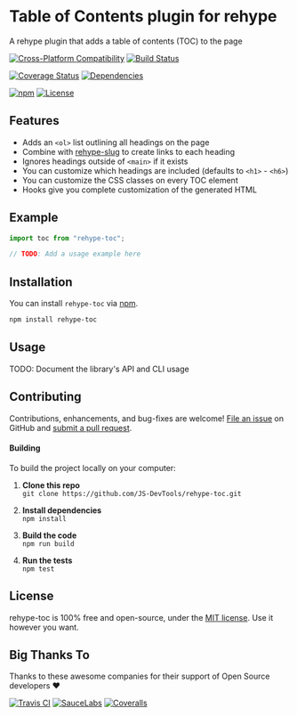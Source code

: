 # Table of Contents plugin for rehype
A rehype plugin that adds a table of contents (TOC) to the page

[![Cross-Platform Compatibility](https://jsdevtools.org/img/badges/os-badges.svg)](https://travis-ci.com/JS-DevTools/rehype-toc)
[![Build Status](https://api.travis-ci.com/JS-DevTools/rehype-toc.svg?branch=master)](https://travis-ci.com/JS-DevTools/rehype-toc)

[![Coverage Status](https://coveralls.io/repos/github/JS-DevTools/rehype-toc/badge.svg?branch=master)](https://coveralls.io/github/JS-DevTools/rehype-toc)
[![Dependencies](https://david-dm.org/JS-DevTools/rehype-toc.svg)](https://david-dm.org/JS-DevTools/rehype-toc)

[![npm](https://img.shields.io/npm/v/rehype-toc.svg)](https://www.npmjs.com/package/rehype-toc)
[![License](https://img.shields.io/npm/l/rehype-toc.svg)](LICENSE)



Features
--------------------------
- Adds an `<ol>` list outlining all headings on the page
- Combine with [rehype-slug](https://github.com/rehypejs/rehype-slug) to create links to each heading
- Ignores headings outside of `<main>` if it exists
- You can customize which headings are included (defaults to `<h1>` - `<h6>`)
- You can customize the CSS classes on every TOC element
- Hooks give you complete customization of the generated HTML



Example
--------------------------

```javascript
import toc from "rehype-toc";

// TODO: Add a usage example here
```



Installation
--------------------------
You can install `rehype-toc` via [npm](https://docs.npmjs.com/about-npm/).

```bash
npm install rehype-toc
```



Usage
--------------------------
TODO: Document the library's API and CLI usage



Contributing
--------------------------
Contributions, enhancements, and bug-fixes are welcome!  [File an issue](https://github.com/JS-DevTools/rehype-toc/issues) on GitHub and [submit a pull request](https://github.com/JS-DevTools/rehype-toc/pulls).

#### Building
To build the project locally on your computer:

1. __Clone this repo__<br>
`git clone https://github.com/JS-DevTools/rehype-toc.git`

2. __Install dependencies__<br>
`npm install`

3. __Build the code__<br>
`npm run build`

4. __Run the tests__<br>
`npm test`



License
--------------------------
rehype-toc is 100% free and open-source, under the [MIT license](LICENSE). Use it however you want.



Big Thanks To
--------------------------
Thanks to these awesome companies for their support of Open Source developers ❤

[![Travis CI](https://jsdevtools.org/img/badges/travis-ci.svg)](https://travis-ci.com)
[![SauceLabs](https://jsdevtools.org/img/badges/sauce-labs.svg)](https://saucelabs.com)
[![Coveralls](https://jsdevtools.org/img/badges/coveralls.svg)](https://coveralls.io)
